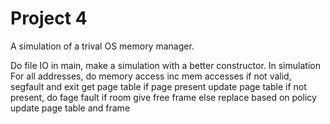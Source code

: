 # Project 4

A simulation of a trival OS memory manager.


Do file IO in main, make a simulation with a better constructor.
In simulation
For all addresses, do memory access
 inc mem accesses
 if not valid, segfault and exit
 get page table
 if page present
  update page table
 if not present, do fage fault
  if room
   give free frame
  else
   replace based on policy
 update page table and frame
